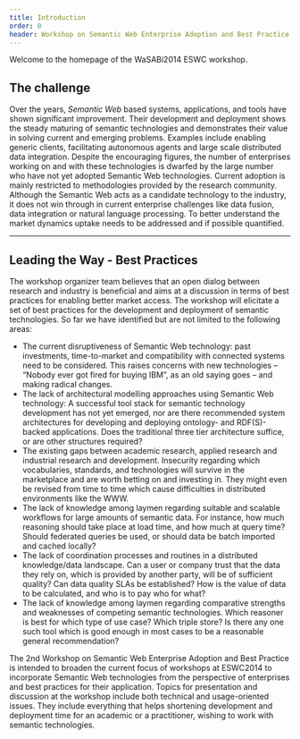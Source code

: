 ```yaml
---
title: Introduction
order: 0
header: Workshop on Semantic Web Enterprise Adoption and Best Practice
---
```


Welcome to the homepage of the WaSABi2014 ESWC workshop.

## The challenge

Over the years, *Semantic Web* based systems, applications, and tools have shown significant improvement. Their development and deployment shows the steady maturing of semantic technologies and demonstrates their value in solving current and emerging problems. Examples include enabling generic clients, facilitating autonomous agents and large scale distributed data integration. Despite the encouraging figures, the number of enterprises working on and with these technologies is dwarfed by the large number who have not yet adopted Semantic Web technologies. Current adoption is mainly restricted to methodologies provided by the research community. Although the Semantic Web acts as a candidate technology to the industry, it does not win through in current enterprise challenges like data fusion, data integration or natural language processing. To better understand the market dynamics uptake needs to be addressed and if possible quantified.

------

## Leading the Way - Best Practices
The workshop organizer team believes that an open dialog between research and industry is beneficial and aims at a discussion in terms of best practices for enabling better market access. The workshop will elicitate a set of best practices for the development and deployment of semantic technologies. So far we have identified but are not limited to the following areas:
- The current disruptiveness of Semantic Web technology: past investments, time-to-market and compatibility with connected systems need to be considered. This raises concerns with new technologies – “Nobody ever got fired for buying IBM”, as an old saying goes – and making radical changes.
- The lack of architectural modelling approaches using Semantic Web technology: A successful tool stack for semantic technology development has not yet emerged, nor are there recommended system architectures for developing and deploying ontology- and RDF(S)-backed applications. Does the traditional three tier architecture suffice, or are other structures required?
- The existing gaps between academic research, applied research and industrial research and development.
Insecurity regarding which vocabularies, standards, and technologies will survive in the marketplace and are worth betting on and investing in. They might even be revised from time to time which cause difficulties in distributed environments like the WWW.
- The lack of knowledge among laymen regarding suitable and scalable workflows for large amounts of semantic data. For instance, how much reasoning should take place at load time, and how much at query time? Should federated queries be used, or should data be batch imported and cached locally?
- The lack of coordination processes and routines in a distributed knowledge/data landscape. Can a user or company trust that the data they rely on, which is provided by another party, will be of sufficient quality? Can data quality SLAs be established? How is the value of data to be calculated, and who is to pay who for what?
- The lack of knowledge among laymen regarding comparative strengths and weaknesses of competing semantic technologies. Which reasoner is best for which type of use case? Which triple store? Is there any one such tool which is good enough in most cases to be a reasonable general recommendation?

The 2nd Workshop on Semantic Web Enterprise Adoption and Best Practice is intended to broaden the current focus of workshops at ESWC2014 to incorporate Semantic Web technologies from the perspective of enterprises and best practices for their application. Topics for presentation and discussion at the workshop include both technical and usage-oriented issues. They include everything that helps shortening development and deployment time for an academic or a practitioner, wishing to work with semantic technologies.


